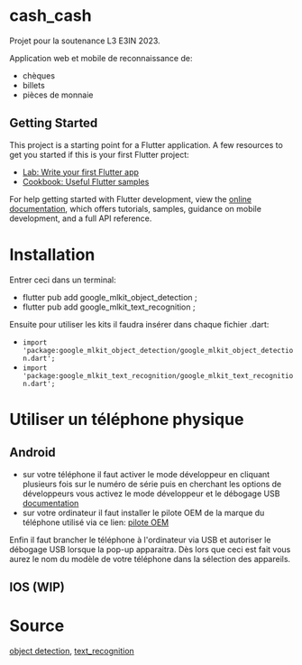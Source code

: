 # cash_cash

Projet pour la soutenance L3 E3IN 2023.

Application web et mobile de reconnaissance de:
- chèques
- billets
- pièces de monnaie

## Getting Started

This project is a starting point for a Flutter application.
A few resources to get you started if this is your first Flutter project:
- [Lab: Write your first Flutter app](https://docs.flutter.dev/get-started/codelab)
- [Cookbook: Useful Flutter samples](https://docs.flutter.dev/cookbook)

For help getting started with Flutter development, view the
[online documentation](https://docs.flutter.dev/), which offers tutorials,
samples, guidance on mobile development, and a full API reference.
    
# Installation

Entrer ceci dans un terminal: 
- flutter pub add google_mlkit_object_detection ;
- flutter pub add google_mlkit_text_recognition ;

Ensuite pour utiliser les kits il faudra insérer dans chaque fichier .dart:
- ```import 'package:google_mlkit_object_detection/google_mlkit_object_detection.dart';```
- ```import 'package:google_mlkit_text_recognition/google_mlkit_text_recognition.dart';```

# Utiliser un téléphone physique

## Android

- sur votre téléphone 
il faut activer le mode développeur en cliquant plusieurs fois sur le numéro de série puis
en cherchant les options de développeurs vous activez le mode développeur et le débogage USB
[documentation](https://developer.android.com/studio/debug/dev-options?hl=fr)
- sur votre ordinateur
il faut installer le pilote OEM de la marque du téléphone utilisé via ce lien:
[pilote OEM](https://developer.android.com/studio/run/oem-usb?hl=fr#Drivers)

Enfin il faut brancher le téléphone à l'ordinateur via USB et autoriser le débogage USB lorsque
la pop-up apparaitra. 
Dès lors que ceci est fait vous aurez le nom du modèle de votre téléphone dans la sélection des appareils.

## IOS (WIP)

# Source

[object detection](https://pub.dev/packages/google_mlkit_object_detection),
[text_recognition](https://pub.dev/packages/google_mlkit_text_recognition)